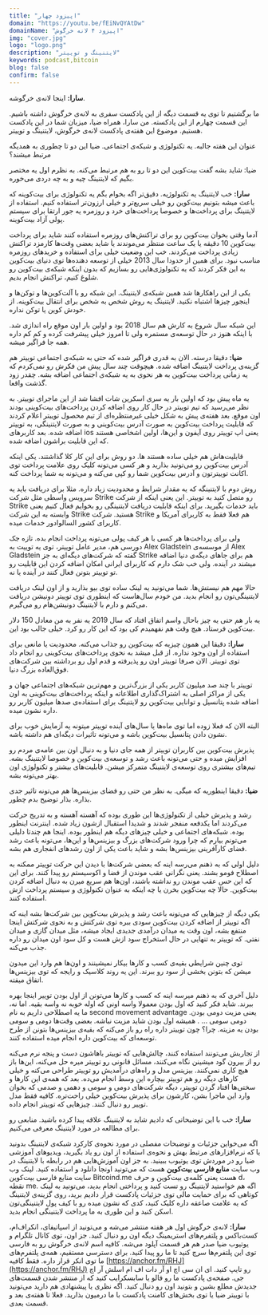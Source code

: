 ```yaml
---
title: "اپیزود چهار"
domain: "https://youtu.be/fEiNvQYAtDw"
domainName: "اپیزود ۴ لانه خرگوش"
img: "cover.jpg"
logo: "logo.png"
description: "لایتنینگ و توییتر"
keywords: podcast,bitcoin
blog: false
confirm: false
---
```


**سارا:** اینجا لانه‌ی خرگوشه.

ما برگشتیم تا توی یه قسمت دیگه از این پادکست سفری به لانه‌ی خرگوش داشته باشیم. این قسمت چهارم از این پادکسته. من سارا، همراه ضیا، میزبان شما در این پادکست هستیم. موضوع این هفته‌ی پادکست لانه‌ی خرگوش، لایتنینگ و توییتر.

عنوان این هفته جالبه. یه تکنولوژی و شبکه‌ی اجتماعی. ضیا این دو تا چطوری به همدیگه مرتبط میشند؟

ضیا: شاید بشه گفت بیت‌کوین این دو تا رو به هم مرتبط می‌کنه. به نظرم اول یه مختصر بگیم که لایتنینگ چیه و به چه دردی می‌خوره.

**سارا:** خب لایتنینگ یه تکنولوژیه. دقیق‌تر اگه بخوام بگم یه تکنولوژی برای بیت‌کوینه که باعث میشه بتونیم بیت‌کوین رو خیلی سریع‌تر و خیلی ارزون‌تر استفاده کنیم. استفاده از لایتنینگ برای پرداخت‌ها و خصوصا پرداخت‌های خرد و روزمره یه جور ارتقا برای سیستم پولی آزاد بیت‌کوینه.

آدما وقتی بخوان بیت‌کوین رو برای تراکنش‌های روزمره استفاده کنند شاید برای پرداخت بیت‌کوین 10 دقیقه یا یک ساعت منتظر می‌موندند یا شاید بعضی وقت‌ها کارمزد تراکنش زیادی پرداخت می‌کردند. خب این وضعیت خیلی برای استفاده و خریدهای روزمره مناسب نبود. برای همین از حدودا سال 2013 خیلی از توسعه دهنده‌ها توی دنیای بیت‌کوین به این فکر کردند که یه تکنولوژی‌هایی رو بسازیم که بدون اینکه شبکه‌ی بیت‌کوین رو شلوغ کنیم، تراکنش انجام بدیم.

یکی از این راهکارها شد همین شبکه‌ی لایتنینگ. این شبکه رو با آلت‌کوین‌ها و توکن‌ها و اینجور چیزها اشتباه نکنید. لایتنینگ یه روش شخص به شخص برای انتقال بیت‌کوینه. از خودش کوین یا توکن نداره.

این شبکه سال شروع به کارش هم سال 2018 بود و اولین بار اون موقع راه اندازی شد. با اینکه هنوز در حال توسعه‌ی مستمره ولی تا امروز خیلی پیشرفت کرده و کم کم داره همه جا فراگیر میشه.

**ضیا:** دقیقا درسته. الان به قدری فراگیر شده که حتی به شبکه‌ی اجتماعی توییتر هم گزینه‌ی پرداخت لایتنینگ اضافه شده. هیچوقت چند سال پیش من فکرش رو نمی‌کردم که یه زمانی پرداخت بیت‌کوین به هر نحوی به یه شبکه‌ی اجتماعی اضافه بشه. چقدر زود گذشت واقعا.

یه ماه پیش بود که اولین بار یه سری اسکرین شات افشا شد از این ماجرای توییتر. به نظر می‌رسید که تیم توییتر در حال کار روی اضافه کردن پرداخت‌های بیت‌کوینی بودند اون موقع. بعد هفته‌ی پیش به شکل خیلی غیرمنتظره‌ای از تیم محصول توییتر اعلام کردند که قابلیت پرداخت بیت‌کوین به صورت آدرس بیت‌کوینی و به صورت لایتنینگی، به توییتر اضافه شده. بعد کاربرهای ios یعنی اپ توییتر روی آیفون و این‌ها، اولین اشخاصی هستند که این قابلیت براشون اضافه شده.

قابلیت‌هاش هم خیلی ساده هستند ها. دو روش برای این کار کلا گذاشتند. یکی اینکه آدرس بیت‌کوین رو می‌تونید بذارید و هر کسی می‌تونه کلیک روی علامت پرداخت توی اکانت توییترتون و آدرس بیت‌کوین شما رو کپی می‌کنه و می‌تونه به شما پرداخت کنه.

روش دوم با لایتنینگه که یه مقدار شرایط و محدودیت زیاد داره. مثلا برای دریافت باید یه سرویس واسطی مثل شرکت Strike رو متصل کنید به توییتر. این یعنی اینکه از شرکت Strike باید خدمات بگیرید. برای اینکه قابلیت دریافت لایتنینگی رو بخوایم فعال کنیم یعنی وابسته به این شرکت Strike هستید. شرکت Strike هم فعلا فقط به کاربرای آمریکا و کاربرای کشور السالوادور خدمات میده.

ولی برای پرداخت‌ها هر کسی با هر کیف پولی می‌تونه پرداخت انجام بده. تازه جک دورسی هم، مدیر عامل توییتر، توی یه توییت به Alex Gladstein از موسسه‌ی Alex Gladstein گفته که شرکت‌های دیگه‌ای به جز Strike هم برای جاهای دیگه‌ی دنیا اضافه میشند در آینده. ولی خب شک دارم که کاربرای ایرانی امکان اضافه کردن این قابلیت رو تو توییتر بتونن فعال کنند در آینده یا نه.

حالا مهم هم نیستش‌ها. شما می‌تونید یه لینک ساده توی بیو بذارید و از اون لینک دریافت لایتنینگی‌تون رو انجام بدید. من خودم سال‌هاست که اینطوری توی توییتر دونیشن دریافت می‌کنم و دارم با لایتنینگ دونیشن‌هام رو می‌گیرم.

یه بار هم حتی یه چیز باحال واسم اتفاق افتاد که سال 2019 یه نفر به من معادل 150 دلار بیت‌کوین فرستاد. هیچ وقت هم نفهمیدم کی بود که این کار رو کرد. خیلی جالب بود این.

**سارا:** دقیقا این همون چیزیه که بیت‌کوین رو جذاب می‌کنه. محدودیت یا مانعی برای استفاده از اون وجود نداره. از قبل میشد به نحوی پرداخت‌های بیت‌کوینی رو انجام داد توی توییتر. الان صرفا توییتر اون رو پذیرفته و قدم اول رو برداشته بین شرکت‌های فوق‌العاده بزرگ دنیا.

توییتر با چند صد میلیون کاربر یکی از بزرگ‌ترین و مهم‌ترین شبکه‌های اجتماعی جهان و یکی از مراکز اصلی به اشتراک‌گذاری اطلاعاته و اینکه پرداخت‌های بیت‌کوینی به اون اضافه شده پتانسیل و توانایی بیت‌کوین رو لایتنینگ برای استفاده‌ی صدها میلیون کاربر رو داره نشون میده.

البته الان که فعلا زوده اما توی ماه‌ها یا سال‌های آینده توییتر میتونه یه آزمایش خوب برای نشون دادن پتانسیل بیت‌کوین باشه و می‌تونه تاثیرات دیگه‌ای هم داشته باشه.

پذیرش بیت‌کوین بین کاربران توییتر از همه جای دنیا و به دنبال اون بین عامه‌ی مردم رو افزایش میده و حتی می‌تونه باعث رشد و توسعه‌ی بیت‌کوین و خصوصا لایتنینگ بشه. تیم‌های بیشتری روی توسعه‌ی لایتنینگ متمرکز میشن. قابلیت‌های بیشتر و تکنولوژی اون بهتر می‌تونه بشه.

**ضیا:** دقیقا اینطوریه که میگی. به نظر من حتی رو فضای بیزینس‌ها هم می‌تونه تاثیر جدی بذاره. بذار توضیح بدم چطور.

رشد و پذیرش خیلی از تکنولوژی‌ها این طوری بوده که آهسته آهسته و به تدریج حرکت می‌کردند اما یکدفعه منفجر شدند و شدیدا استقبال ازشون زیاد شده. اینترنت اینطور بوده. شبکه‌های اجتماعی و خیلی چیزهای دیگه هم اینطور بوده. اینجا هم چندتا دلیلی می‌تونم بیارم که چرا ورود شرکت‌های بزرگ و بیزینس‌ها و این‌ها، می‌تونه باعث رشد فضای کارآفرینی بیزینس‌ها بشه و شاید باعث یکی از اون رشد‌های انفجاری هم بشه.

دلیل اولی که به ذهنم می‌رسه اینه که بعضی شرکت‌ها با دیدن این حرکت توییتر ممکنه به اصطلاح فومو بشند. یعنی نگرانی عقب موندن از فضا و اکوسیستم رو پیدا کنند. برای این که این حس عقب موندن رو نداشته باشند، اون‌ها هم سریع میرن به دنبال اضافه کردن بیت‌کوین. حالا چه بیت‌کوین بخرن یا چه اینکه به عنوان تکنولوژی و سیستم پرداخت ازش استفاده کنند.

یکی دیگه از چیز‌هایی که می‌تونه باعث رشد و پذیرش بیت‌کوین بین شرکت‌ها بشه اینه که اگه توییتر از اضافه کردن بیت‌کوین سودی ببره توی شرکتش و به نحوی شرکتش اینجا منتفع بشه، اون وقت یه میدان درآمدی جدیدی ایجاد میشه، مثل میدان گازی و میدان نفتی. که توییتر به تنهایی در حال استخراج سود ازش هست و کل سود اون میدان رو داره جذب می‌کنه.

توی چنین شرایطی بقیه‌ی کسب و کارها بیکار نمیشینند و اون‌ها هم وارد این میدون میشن که بتونن بخشی از سود رو ببرند. این یه روند کلاسیک و رایجه که توی بیزینس‌ها اتفاق میفته.

دلیل آخری که به ذهنم میرسه اینه که کسب و کارها می‌تونن از اول بودن توییر اینجا بهره ببرند. شاید فکر کنید که اول بودن معمولا واسه اونی که اوله خوبه نه واسه بقیه. اما نه، ما یه اصطلاحی داریم به نام second movement advantage یعنی مزیت دومی بودن. دومی سومی ... . همیشه اول بودن شاید مزیت نباشه. بعضی وقت‌ها دومی و سومی بودن یه مزیته. چرا؟ چون توییتر داره راه رو باز می‌کنه که بقیه‌ی بیزینس‌ها بتونن از طرح توسعه‌ای که بیت‌کوین داره انجام میده استفاده کنند.

از تجاربش می‌تونند استفاده کنند، چالش‌هایی که توییتر باهاشون دست و پنجه نرم می‌کنه رو از بیرون گود میشینن نگاه می‌کنند، مسائل قانونی رو توییتر میره حل می‌کنه، این‌ها باز هیچ کاری نمی‌کنند. بیزینس مدل و راه‌های درآمدیش رو توییتر طراحی می‌کنه و خیلی کارهای دیگه رو هم توییتر بیچاره این وسط انجام می‌ده. بعد که همه‌ی این کارها و سختی‌ها افتاد گردن توییتر، دیگه شرکت‌های دومی و سومی و دهمی و صدمی که بخوان وارد این ماجرا بشن، کارشون برای پذیرش بیت‌کوین خیلی راحت‌تره. کافیه فقط مدل توییر رو دنبال کنند. چیزهایی که توییتر انجام داده.

**سارا:** خب با این توضیحاتی که دادیم شاید به لایتنینگ علاقه پیدا کرده باشید. منابعی رو برای مطالعه در مورد لایتنینگ معرفی می‌کنیم.

اگه می‌خواین جزئیات و توضیحات مفصلی در مورد نحوه‌ی کارکرد شبکه‌ی لایتنینگ بدونید یا که نرم‌افزارهای مرتبط بهش و نحوه‌ی استفاده از اون رو یاد بگیرید، ویدیوهای آموزشی ضیا رو در موردش توی یوتیوب ببینید. به جز اون آموزش‌هایی هم در رابطه با لایتنینگ در وب سایت **منابع فارسی بیت‌کوین** هست که می‌تونید اونجا دانلود و استفاده کنید. لینک وب سایت منابع فارسی بیت‌کوین Bitcoind.me هست یعنی کلمه‌ی بیت‌کوین و حرف d، نقطه me. اگه هم خواستید لایتنینگ رو تست کنید و پرداختی انجام بدید، می‌تونید به لینک کوتاهی که برای حمایت مالی توی جزئیات پادکست قرار دادیم برید، روی گزینه‌ی لایتنینگ که یه علامت صاعقه داره کلیک کنید، کدی که نشون میده رو با کیف پول لایتنینگی‌تون اسکن کنید و این طوری به ما پرداخت لایتنینگی انجام بدید.

**سارا:** لانه‌ی خرگوش اول هر هفته منتشر می‌شه و می‌تونید از اسپاتیفای، انکر‌اف‌ام، کست‌باکس و پلتفرم‌های ‌استریمینگ دیگه اون رو دنبال کنید. جز اون، توی کانال تلگرام و یوتیوب ضیا صدر هم هر قسمت آپلود می‌شه. کافیه اسم لانه‌ی خرگوش رو به فارسی توی این پلتفرم‌ها سرچ کنید تا ما رو پیدا کنید. برای دسترسی مستقیم، همه‌ی پلتفرم‌های ما توی انکر قرار داره. فقط کافیه [https://anchor.fm/RHJ](https://anchor.fm/RHJ) رو تایپ کنید. ای ان سی اچ او آر دات اف ام اسلش آر اچ جی. صفحه‌ی پادکست ما رو فالو یا سابسکرایب کنید که از منتشر شدن قسمت‌های جدیدش مطلع بشین و بتونید اون رو دنبال کنید. اگه نظری یا پیشنهادی هم دارید می‌تونید با توییتر ضیا یا توی بخش‌های کامنت‌ پادکست با ما درمیون بذارید. فعلا تا هفته‌ی بعد و قسمت بعدی.
